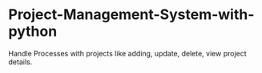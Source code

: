 # Project-Management-System-with-python
Handle Processes with projects like adding, update, delete, view project details.
